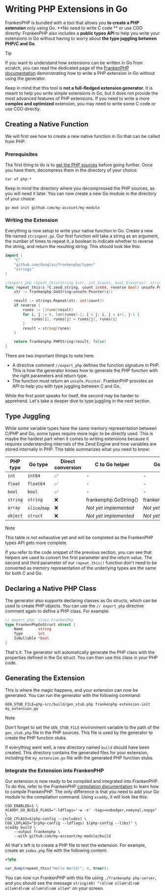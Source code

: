 # Writing PHP Extensions in Go

FrankenPHP is bundled with a tool that allows you **to create a PHP extension** only using Go.
**No need to write C code ** or use CGO directly: FrankenPHP also includes a **public types API**
to help you write your extensions in Go without having to worry about
**the type juggling between PHP/C and Go**.

> [!TIP]
> If you want to understand how extensions can be written in Go from scratch, you can read the
> dedicated page of the [FrankenPHP documentation](extensions.md) demonstrating how to write a
> PHP extension in Go without using the generator.

Keep in mind that this tool is **not a full-fledged extension generator**. It is meant to help you write simple
extensions in Go, but it does not provide the most advanced features of PHP extensions. If you need to write a more 
**complex and optimized** extension, you may need to write some C code or use CGO directly.

## Creating a Native Function

We will first see how to create a new native function in Go that can be called from PHP.

### Prerequisites

The first thing to do is to [get the PHP sources](https://www.php.net/downloads.php) before going further. Once you have
them, decompress them in the directory of your choice:

```console
tar xf php-*
```

Keep in mind the directory where you decompressed the PHP sources, as you will need it later. You can now create a new
Go module in the directory of your choice:

```console
go mod init github.com/my-account/my-module
```

### Writing the Extension

Everything is now setup to write your native function in Go. Create a new file named `stringext.go`. Our first function
will take a string as an argument, the number of times to repeat it, a boolean to indicate whether to reverse the
string, and return the resulting string. This should look like this:

```go
import (
    "C"
    "github.com/dunglas/frankenphp/types"
    "strings"
)

//export_php repeat_this(string $str, int $count, bool $reverse): string
func repeat_this(s *C.zend_string, count int64, reverse bool) unsafe.Pointer {
    str := frankenphp.GoString(unsafe.Pointer(s))

    result := strings.Repeat(str, int(count))
    if reverse {
        runes := []rune(result)
        for i, j := 0, len(runes)-1; i < j; i, j = i+1, j-1 {
            runes[i], runes[j] = runes[j], runes[i]
        }
        result = string(runes)
    }

    return frankenphp.PHPString(result, false)
}
```

There are two important things to note here:

* A directive comment `//export_php` defines the function signature in PHP. This is how the generator knows how to
  generate the PHP function with the right parameters and return type.
* The function must return an `unsafe.Pointer`. FrankenPHP provides an API to help you with type juggling between C and
  Go.

While the first point speaks for itself, the second may be harder to apprehend. Let's take a deeper dive to type
juggling in the next section.

## Type Juggling

While some variable types have the same memory representation between C/PHP and Go, some types require more logic to be
directly used. This is maybe the hardest part when it comes to writing extensions because it requires understanding
internals of the Zend Engine and how variables are stored internally in PHP. This table summarizes what you need to
know:

| PHP type | Go type       | Direct conversion | C to Go helper        | Go to C helper         |
|----------|---------------|-------------------|-----------------------|------------------------|
| `int`    | `int64`       | ✅                 | -                     | -                      |
| `float`  | `float64`     | ✅                 | -                     | -                      | 
| `bool`   | `bool`        | ✅                 | -                     | -                      |
| `string` | `string`      | ❌                 | frankenphp.GoString() | frankenphp.PHPString() |
| `array`  | `slice`/`map` | ❌                 | _Not yet implemented_ | _Not yet implemented_  |
| `object` | `struct`      | ❌                 | _Not yet implemented_ | _Not yet implemented_  |

> [!NOTE]
> This table is not exhaustive yet and will be completed as the FrankenPHP types API gets more complete.

If you refer to the code snippet of the previous section, you can see that helpers are used to convert the first
parameter and the return value. The second and third parameter of our `repeat_this()` function don't need to be
converted as memory representation of the underlying types are the same for both C and Go.

## Declaring a Native PHP Class

The generator also supports declaring classes as Go structs, which can be used to create PHP objects. You can use the
`// export_php` directive comment again to define a PHP class. For example:

```go
// export_php: class FrankenPhp
type FrankenPhpGoStruct struct {
    Name       string
    Type       int
    IsNullable *bool
}
```

That's it. The generator will automatically generate the PHP class with the properties defined in the Go struct. You can
then use this class in your PHP code.

## Generating the Extension

This is where the magic happens, and your extension can now be generated. You can run the generator with the following
command:

```console
GEN_STUB_FILE=php-src/build/gen_stub.php frankenphp extension-init my_extension.go 
```

> [!NOTE]
> Don't forget to set the `GEN_STUB_FILE` environment variable to the path of the `gen_stub.php` file in the PHP
> sources. This file is used by the generator to create the PHP function stubs.

If everything went well, a new directory named `build` should have been created. This directory contains the generated
files for your extension, including the `my_extension.go` file with the generated PHP function stubs.

### Integrate the Extension into FrankenPHP

Our extension is now ready to be compiled and integrated into FrankenPHP. To do this, refer to the
FrankenPHP [compilation documentation](compile.md) to learn how to compile FrankenPHP. The only difference is that you
need to add your Go module to the compilation command. Using `xcaddy`, it will look like this:

```console
CGO_ENABLED=1 \
XCADDY_GO_BUILD_FLAGS="-ldflags='-w -s' -tags=nobadger,nomysql,nopgx" \
CGO_CFLAGS=$(php-config --includes) \
CGO_LDFLAGS="$(php-config --ldflags) $(php-config --libs)" \
xcaddy build \
    --output frankenphp \
    --with github.com/my-account/my-module/build
```

All that's left is to create a PHP file to test the extension. For example, create an `index.php` file with the
following content:

```php
<?php

var_dump(repeat_this("Hello World!", 4, true));
```

You can now run FrankenPHP with this file using `./frankenphp php-server`, and you should see the message
`string(48) "!dlroW olleH!dlroW olleH!dlroW olleH!dlroW olleH"` on your screen.

